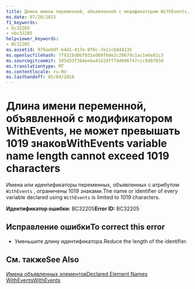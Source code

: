 ```yaml
---
title: Длина имени переменной, объявленной с модификатором WithEvents, не может превышать 1019 знаков
ms.date: 07/20/2015
f1_keywords:
- bc32205
- vbc32205
helpviewer_keywords:
- BC32205
ms.assetid: 979ae0df-b4d1-417e-8f0c-7e11c6844135
ms.openlocfilehash: 7f931bd0bf031ed69f0de2c20679c1ac1e6e81c3
ms.sourcegitcommit: 3d5d33f384eeba41b2dff79d096f47ccc8d8f03d
ms.translationtype: MT
ms.contentlocale: ru-RU
ms.lasthandoff: 05/04/2018
---
```

# <a name="withevents-variable-name-length-cannot-exceed-1019-characters"></a><span data-ttu-id="a6a0e-102">Длина имени переменной, объявленной с модификатором WithEvents, не может превышать 1019 знаков</span><span class="sxs-lookup"><span data-stu-id="a6a0e-102">WithEvents variable name length cannot exceed 1019 characters</span></span>
<span data-ttu-id="a6a0e-103">Имена или идентификаторы переменных, объявленных с атрибутом `WithEvents` , ограничены 1019 знаками.</span><span class="sxs-lookup"><span data-stu-id="a6a0e-103">The name or identifier of every variable declared using `WithEvents` is limited to 1019 characters.</span></span>  
  
 <span data-ttu-id="a6a0e-104">**Идентификатор ошибки:** BC32205</span><span class="sxs-lookup"><span data-stu-id="a6a0e-104">**Error ID:** BC32205</span></span>  
  
## <a name="to-correct-this-error"></a><span data-ttu-id="a6a0e-105">Исправление ошибки</span><span class="sxs-lookup"><span data-stu-id="a6a0e-105">To correct this error</span></span>  
  
-   <span data-ttu-id="a6a0e-106">Уменьшите длину идентификатора.</span><span class="sxs-lookup"><span data-stu-id="a6a0e-106">Reduce the length of the identifier.</span></span>  
  
## <a name="see-also"></a><span data-ttu-id="a6a0e-107">См. также</span><span class="sxs-lookup"><span data-stu-id="a6a0e-107">See Also</span></span>  
 [<span data-ttu-id="a6a0e-108">Имена объявленных элементов</span><span class="sxs-lookup"><span data-stu-id="a6a0e-108">Declared Element Names</span></span>](../../visual-basic/programming-guide/language-features/declared-elements/declared-element-names.md)  
 [<span data-ttu-id="a6a0e-109">WithEvents</span><span class="sxs-lookup"><span data-stu-id="a6a0e-109">WithEvents</span></span>](../../visual-basic/language-reference/modifiers/withevents.md)
